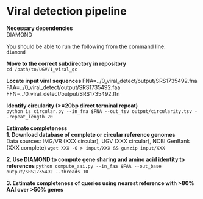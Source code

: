 # Viral detection pipeline

<b>  Necessary dependencies </b>  
DIAMOND   

You should be able to run the following from the command line:  
`diamond`  

<b> Move to the correct subdirectory in repository</b>  
`cd /path/to/UGV/1_viral_qc`  

<b> Locate input viral sequences </b>
FNA=../0_viral_detect/output/SRS1735492.fna
FAA=../0_viral_detect/output/SRS1735492.faa
FFN=../0_viral_detect/output/SRS1735492.ffn

<b> Identify circularity (>=20bp direct terminal repeat) </b>  
`python is_circular.py --in_fna $FNA --out_tsv output/circularity.tsv --repeat_length 20`

<b> Estimate completeness </b>  
<b> 1. Download database of complete or circular reference genomes </b>   
Data sources: IMG/VR (XXX circular), UGV (XXX circular), NCBI GenBank (XXX complete)
`wget XXX -O > input/XXX && gunzip input/XXX`  

<b> 2. Use DIAMOND to compute gene sharing and amino acid identity to references </b>
`python compute_aai.py --in_faa $FAA --out_base output/SRS1735492 --threads 10`

<b> 3. Estimate completeness of queries using nearest reference with >80% AAI over >50% genes </b>
